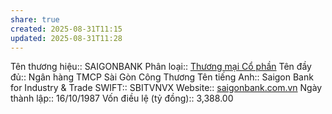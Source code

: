 ```yaml
---
share: true
created: 2025-08-31T11:15
updated: 2025-08-31T11:28
---
```

Tên thương hiệu:: SAIGONBANK
Phân loại:: [Thương mại Cổ phần](Th%C6%B0%C6%A1ng%20m%E1%BA%A1i%20C%E1%BB%95%20ph%E1%BA%A7n.md)
Tên đầy đủ:: Ngân hàng TMCP Sài Gòn Công Thương
Tên tiếng Anh:: Saigon Bank for Industry & Trade
SWIFT:: SBITVNVX
Website:: [saigonbank.com.vn](saigonbank.com.vn)
Ngày thành lập:: 16/10/1987
Vốn điều lệ (tỷ đồng):: 3,388.00

